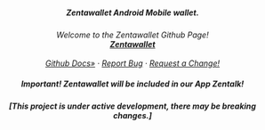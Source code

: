 

  <h5 align="center">Zentawallet Android Mobile wallet.</h5>

  <p align="center"><em>
   Welcome to the Zentawallet Github Page!
    <br />
    <a href="https://github.com/ZentaChain/Zentawallet/"><strong>Zentawallet</strong></a>
    <br />
    <br />
    <a href="https://github.com/ZentaChain/Zentadex/tree/master/dex">Github Docs»</a>
    ·
    <a href="https://github.com/ZentaChain/Zentadex/tree/master/dex">Report Bug</a>
    ·
    <a href="https://github.com/ZentaChain/Zentadex/tree/master/dex">Request a Change!</a>
  </p>
</p>

<!-- CHECKLIST-->

<h5 align="center">Important! Zentawallet will be included in our App Zentalk!</h5>

<h5 align="center">[This project is under active development, there may be breaking changes.]</h5>
